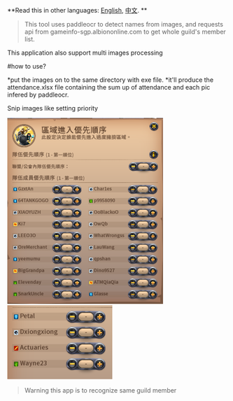 **Read this in other languages: [English](README.md), [中文](README_zh.md). **

> This tool uses paddleocr to detect names from images, and requests api from gameinfo-sgp.albiononline.com to get whole guild's member list.

This application also support multi images processing

#how to use?

*put the images on to the same directory with exe file.
*it'll produce the attendance.xlsx file containing the sum up of attendance and each pic infered by paddleocr.

Snip images like setting priority

![image](https://github.com/charlesgoody/albion_team_detection/blob/main/images/image.png)
![image](https://github.com/charlesgoody/albion_team_detection/blob/main/images/image123.png)

> Warning this app is to recognize same guild member
